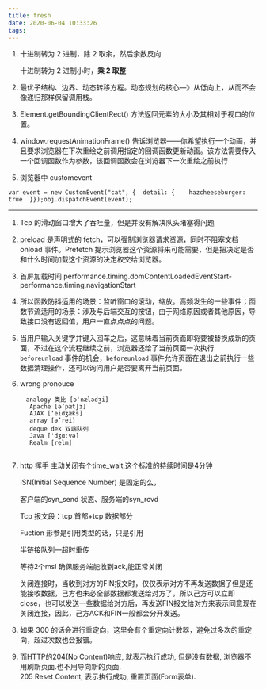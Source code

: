 ```yaml
---
title: fresh
date: 2020-06-04 10:33:26
tags:
---
```


1.  十进制转为 2 进制，除 2 取余，然后余数反向
    
    十进制转为 2 进制小时，**乘 2 取整**
    
2.  最优子结构、边界、动态转移方程。动态规划的核心—》从低向上，从而不会像递归那样保留调用栈。
    
3.  Element.getBoundingClientRect() 方法返回元素的大小及其相对于视口的位置。
    
4.  window.requestAnimationFrame() 告诉浏览器——你希望执行一个动画，并且要求浏览器在下次重绘之前调用指定的回调函数更新动画。该方法需要传入一个回调函数作为参数，该回调函数会在浏览器下一次重绘之前执行
    
5.  浏览器中 customevent
    

```
var event = new CustomEvent("cat", {  detail: {    hazcheeseburger: true  }});obj.dispatchEvent(event);
```

---

1.  Tcp 的滑动窗口增大了吞吐量，但是并没有解决队头堵塞得问题
    
2.  preload 是声明式的 fetch，可以强制浏览器请求资源，同时不阻塞文档 onload 事件。Prefetch 提示浏览器这个资源将来可能需要，但是把决定是否和什么时间加载这个资源的决定权交给浏览器。
    
3.  首屏加载时间
    performance.timing.domContentLoadedEventStart-performance.timing.navigationStart
    
4.  所以函数防抖适用的场景：监听窗口的滚动，缩放。高频发生的一些事件；函数节流适用的场景：涉及与后端交互的按钮，由于网络原因或者其他原因，导致接口没有返回值，用户一直点点点的问题。
    
5.  当用户输入关键字并键入回车之后，这意味着当前页面即将要被替换成新的页面，不过在这个流程继续之前，浏览器还给了当前页面一次执行 `beforeunload` 事件的机会，`beforeunload` 事件允许页面在退出之前执行一些数据清理操作，还可以询问用户是否要离开当前页面。
    
6.  wrong pronouce
```text
     analogy 类比 [əˈnælədʒi]
      Apache [ə’pætʃɪ]
      AJAX [‘eidʒæks]
      array [ə’rei]
      deque dek 双端队列
      Java ['dʒɑːvə]
      Realm [relm]
    
 ```
    
7.  http 挥手 主动关闭有个time_wait,这个标准的持续时间是4分钟

     ISN(Initial Sequence Number) 是固定的么，
     
      客户端的syn_send 状态、服务端的syn_rcvd
      
     Tcp 报文段：tcp 首部+tcp 数据部分
     
      Fuction 形参是引用类型的话，只是引用
      
      半链接队列—超时重传
      
     等待2个msl 确保服务端能收到ack,能正常关闭
     
      关闭连接时，当收到对方的FIN报文时，仅仅表示对方不再发送数据了但是还能接收数据，己方也未必全部数据都发送给对方了，所以己方可以立即close，也可以发送一些数据给对方后，再发送FIN报文给对方来表示同意现在关闭连接，因此，己方ACK和FIN一般都会分开发送。
 
    
8.  如果 300 的话会进行重定向，这里会有个重定向计数器，避免过多次的重定向，超过次数也会报错。
    
9.  而HTTP的204(No Content)响应, 就表示执行成功, 但是没有数据, 浏览器不用刷新页面.也不用导向新的页面.  
     205 Reset Content, 表示执行成功, 重置页面(Form表单).